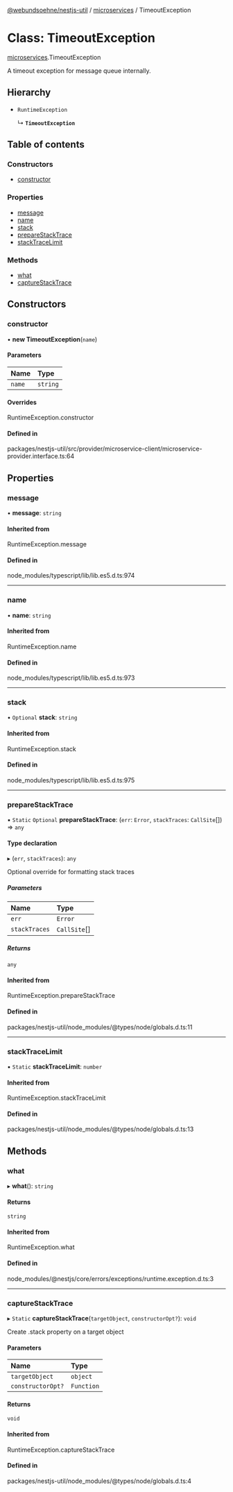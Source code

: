 [@webundsoehne/nestjs-util](../README.md) / [microservices](../modules/microservices.md) / TimeoutException

# Class: TimeoutException

[microservices](../modules/microservices.md).TimeoutException

A timeout exception for message queue internally.

## Hierarchy

- `RuntimeException`

  ↳ **`TimeoutException`**

## Table of contents

### Constructors

- [constructor](microservices.TimeoutException.md#constructor)

### Properties

- [message](microservices.TimeoutException.md#message)
- [name](microservices.TimeoutException.md#name)
- [stack](microservices.TimeoutException.md#stack)
- [prepareStackTrace](microservices.TimeoutException.md#preparestacktrace)
- [stackTraceLimit](microservices.TimeoutException.md#stacktracelimit)

### Methods

- [what](microservices.TimeoutException.md#what)
- [captureStackTrace](microservices.TimeoutException.md#capturestacktrace)

## Constructors

### constructor

• **new TimeoutException**(`name`)

#### Parameters

| Name | Type |
| :------ | :------ |
| `name` | `string` |

#### Overrides

RuntimeException.constructor

#### Defined in

packages/nestjs-util/src/provider/microservice-client/microservice-provider.interface.ts:64

## Properties

### message

• **message**: `string`

#### Inherited from

RuntimeException.message

#### Defined in

node_modules/typescript/lib/lib.es5.d.ts:974

___

### name

• **name**: `string`

#### Inherited from

RuntimeException.name

#### Defined in

node_modules/typescript/lib/lib.es5.d.ts:973

___

### stack

• `Optional` **stack**: `string`

#### Inherited from

RuntimeException.stack

#### Defined in

node_modules/typescript/lib/lib.es5.d.ts:975

___

### prepareStackTrace

▪ `Static` `Optional` **prepareStackTrace**: (`err`: `Error`, `stackTraces`: `CallSite`[]) => `any`

#### Type declaration

▸ (`err`, `stackTraces`): `any`

Optional override for formatting stack traces

##### Parameters

| Name | Type |
| :------ | :------ |
| `err` | `Error` |
| `stackTraces` | `CallSite`[] |

##### Returns

`any`

#### Inherited from

RuntimeException.prepareStackTrace

#### Defined in

packages/nestjs-util/node_modules/@types/node/globals.d.ts:11

___

### stackTraceLimit

▪ `Static` **stackTraceLimit**: `number`

#### Inherited from

RuntimeException.stackTraceLimit

#### Defined in

packages/nestjs-util/node_modules/@types/node/globals.d.ts:13

## Methods

### what

▸ **what**(): `string`

#### Returns

`string`

#### Inherited from

RuntimeException.what

#### Defined in

node_modules/@nestjs/core/errors/exceptions/runtime.exception.d.ts:3

___

### captureStackTrace

▸ `Static` **captureStackTrace**(`targetObject`, `constructorOpt?`): `void`

Create .stack property on a target object

#### Parameters

| Name | Type |
| :------ | :------ |
| `targetObject` | `object` |
| `constructorOpt?` | `Function` |

#### Returns

`void`

#### Inherited from

RuntimeException.captureStackTrace

#### Defined in

packages/nestjs-util/node_modules/@types/node/globals.d.ts:4
